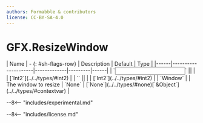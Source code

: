 ```yaml
---
authors: Formabble & contributors
license: CC-BY-SA-4.0
---
```



# GFX.ResizeWindow

<div class="sh-parameters" markdown="1">
| Name | - {: #sh-flags-row} | Description | Default | Type |
|------|---------------------|-------------|---------|------|
| `<input>` || | | [`Int2`](../../types/#int2) |
| `<output>` || | | [`Int2`](../../types/#int2) |
| `Window` |  | The window to resize | `None` | [`None`](../../types/#none)[`&Object`](../../types/#contextvar) |

</div>

--8<-- "includes/experimental.md"



--8<-- "includes/license.md"

